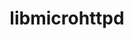 ---
title: "libmicrohttpd"
layout: cache
categories: [package, develop]
meta: {"versions": ["0.9.50"], "compilers": ["gcc@=10.2.1", "gcc@=10.5.0"], "oss": ["centos7"], "platforms": ["linux"], "targets": ["x86_64_v3"], "stacks": ["developer-tools-manylinux2014", "developer-tools-x86_64_v3-linux-gnu", "root"], "num_specs": 5, "num_specs_by_stack": {"developer-tools-manylinux2014": 4, "root": 5, "developer-tools-x86_64_v3-linux-gnu": 1}}
spec_details: [{"hash": "emmyocmoff6hvijfs7czn7hdeateekvv", "compiler": "gcc@=10.2.1", "versions": ["0.9.50"], "os": "centos7", "platform": "linux", "target": "x86_64_v3", "variants": ["build_system=autotools", "~https"], "stacks": ["developer-tools-manylinux2014", "root"], "size": "-", "tarball": "https://binaries.spack.io/develop/build_cache/linux-centos7-x86_64_v3/gcc-10.2.1/libmicrohttpd-0.9.50/linux-centos7-x86_64_v3-gcc-10.2.1-libmicrohttpd-0.9.50-emmyocmoff6hvijfs7czn7hdeateekvv.spack"}, {"hash": "x773t6djjb2xlx3atjum6w6hvt5myhkb", "compiler": "gcc@=10.2.1", "versions": ["0.9.50"], "os": "centos7", "platform": "linux", "target": "x86_64_v3", "variants": ["build_system=autotools", "~https"], "stacks": ["developer-tools-manylinux2014", "root"], "size": "-", "tarball": "https://binaries.spack.io/develop/build_cache/linux-centos7-x86_64_v3/gcc-10.2.1/libmicrohttpd-0.9.50/linux-centos7-x86_64_v3-gcc-10.2.1-libmicrohttpd-0.9.50-x773t6djjb2xlx3atjum6w6hvt5myhkb.spack"}, {"hash": "la3ijhyy56vnltaz4s7jdyfg6kqgm7gd", "compiler": "gcc@=10.2.1", "versions": ["0.9.50"], "os": "centos7", "platform": "linux", "target": "x86_64_v3", "variants": ["build_system=autotools", "~https"], "stacks": ["developer-tools-manylinux2014", "root"], "size": "-", "tarball": "https://binaries.spack.io/develop/build_cache/linux-centos7-x86_64_v3/gcc-10.2.1/libmicrohttpd-0.9.50/linux-centos7-x86_64_v3-gcc-10.2.1-libmicrohttpd-0.9.50-la3ijhyy56vnltaz4s7jdyfg6kqgm7gd.spack"}, {"hash": "l6dvgvk5wrcz4fmmfzxmrsqhrvgp72bq", "compiler": "gcc@=10.2.1", "versions": ["0.9.50"], "os": "centos7", "platform": "linux", "target": "x86_64_v3", "variants": ["build_system=autotools", "~https"], "stacks": ["developer-tools-manylinux2014", "root"], "size": "-", "tarball": "https://binaries.spack.io/develop/build_cache/linux-centos7-x86_64_v3/gcc-10.2.1/libmicrohttpd-0.9.50/linux-centos7-x86_64_v3-gcc-10.2.1-libmicrohttpd-0.9.50-l6dvgvk5wrcz4fmmfzxmrsqhrvgp72bq.spack"}, {"hash": "epd6rz4knanxuo7w5fvsnwk7hynebcpw", "compiler": "gcc@=10.5.0", "versions": ["0.9.50"], "os": "centos7", "platform": "linux", "target": "x86_64_v3", "variants": ["build_system=autotools", "~https"], "stacks": ["root", "developer-tools-x86_64_v3-linux-gnu"], "size": "-", "tarball": "https://binaries.spack.io/develop/build_cache/linux-centos7-x86_64_v3/gcc-10.5.0/libmicrohttpd-0.9.50/linux-centos7-x86_64_v3-gcc-10.5.0-libmicrohttpd-0.9.50-epd6rz4knanxuo7w5fvsnwk7hynebcpw.spack"}]
---